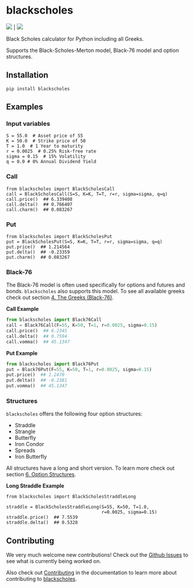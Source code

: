 # blackscholes

![](https://img.shields.io/pypi/dm/blackscholes) | 
![](https://img.shields.io/pypi/pyversions/blackscholes)

Black Scholes calculator for Python including all Greeks.

Supports the Black-Scholes-Merton model, 
Black-76 model and option structures.

## Installation

`pip install blackscholes`

## Examples

### Input variables
```python3
S = 55.0  # Asset price of 55
K = 50.0  # Strike price of 50
T = 1.0  # 1 Year to maturity
r = 0.0025  # 0.25% Risk-free rate
sigma = 0.15  # 15% Volatility
q = 0.0 # 0% Annual Dividend Yield
```

### Call

```python3
from blackscholes import BlackScholesCall
call = BlackScholesCall(S=S, K=K, T=T, r=r, sigma=sigma, q=q)
call.price()  ## 6.339408
call.delta()  ## 0.766407
call.charm()  ## 0.083267
```

### Put

```python3
from blackscholes import BlackScholesPut
put = BlackScholesPut(S=S, K=K, T=T, r=r, sigma=sigma, q=q)
put.price()  ## 1.214564
put.delta()  ## -0.23359
put.charm()  ## 0.083267
```

### Black-76

The Black-76 model is often used specifically for options and futures and bonds.
`blackscholes` also supports this model. To see all available greeks
check out section [4. The Greeks (Black-76)](https://carlolepelaars.github.io/blackscholes/4.the_greeks_black76).

**Call Example**
```python
from blackscholes import Black76Call
call = Black76Call(F=55, K=50, T=1, r=0.0025, sigma=0.15)
call.price()  ## 6.2345
call.delta()  ## 0.7594
call.vomma()  ## 45.1347
```

**Put Example**
```python
from blackscholes import Black76Put
put = Black76Put(F=55, K=50, T=1, r=0.0025, sigma=0.15)
put.price()  ## 1.2470
put.delta()  ## -0.2381
put.vomma()  ## 45.1347
```

### Structures

`blackscholes` offers the following four option structures:
- Straddle
- Strangle
- Butterfly
- Iron Condor
- Spreads
- Iron Butterfly

All structures have a long and short version. To learn more
check out section [6. Option Structures](https://carlolepelaars.github.io/blackscholes/6.option_structures).

**Long Straddle Example**
```python3
from blackscholes import BlackScholesStraddleLong

straddle = BlackScholesStraddleLong(S=55, K=50, T=1.0,
                                    r=0.0025, sigma=0.15)
straddle.price()  ## 7.5539
straddle.delta()  ## 0.5328
```

## Contributing

We very much welcome new contributions! Check out the [Github Issues](https://github.com/CarloLepelaars/blackscholes/issues)
to see what is currently being worked on.

Also check out [Contributing](https://carlolepelaars.github.io/blackscholes/contributing) in the documentation 
to learn more about 
contributing to [blackscholes](https://github.com/CarloLepelaars/blackscholes).
